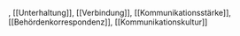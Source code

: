 , [[Unterhaltung]], [[Verbindung]], [[Kommunikationsstärke]], [[Behördenkorrespondenz]], [[Kommunikationskultur]]